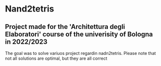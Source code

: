# Nand2tetris
## Project made for the 'Architettura degli Elaboratori' course of the univerisity of Bologna in 2022/2023

The goal was to solve variuos project regardin nadn2tetris. Please note that not all solutions are optimal, but they are all correct
